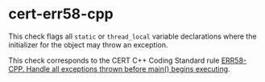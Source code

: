 # cert-err58-cpp

This check flags all `static` or `thread_local` variable declarations
where the initializer for the object may throw an exception.

This check corresponds to the CERT C++ Coding Standard rule [ERR58-CPP.
Handle all exceptions thrown before main() begins
executing](https://www.securecoding.cert.org/confluence/display/cplusplus/ERR58-CPP.+Handle+all+exceptions+thrown+before+main%28%29+begins+executing).

